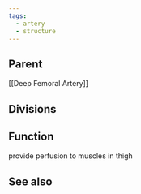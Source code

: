 ```yaml
---
tags:
  - artery
  - structure
---
```



## Parent
[[Deep Femoral Artery]]


## Divisions



## Function
provide perfusion to muscles in thigh



## See also

